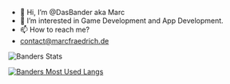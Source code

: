 - 👋 Hi, I’m @DasBander aka Marc
- 👀 I’m interested in Game Development and App Development.
- 📫 How to reach me? 
-  contact@marcfraedrich.de


![Banders Stats](https://github-readme-stats.vercel.app/api?username=DasBander)

[![Banders Most Used Langs](https://github-readme-stats.vercel.app/api/wakatime?username=DasBander)](https://github.com/anuraghazra/github-readme-stats)
